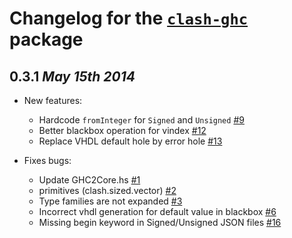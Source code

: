 # Changelog for the [`clash-ghc`](http://hackage.haskell.org/package/clash-ghc) package

## 0.3.1 *May 15th 2014*

* New features:
  * Hardcode `fromInteger` for `Signed` and `Unsigned` [#9](https://github.com/christiaanb/clash2/issues/9)
  * Better blackbox operation for vindex [#12](https://github.com/christiaanb/clash2/issues/12)
  * Replace VHDL default hole by error hole [#13](https://github.com/christiaanb/clash2/issues/13)

* Fixes bugs:
  * Update GHC2Core.hs [#1](https://github.com/christiaanb/clash2/issues/1)
  * primitives (clash.sized.vector) [#2](https://github.com/christiaanb/clash2/issues/2)
  * Type families are not expanded [#3](https://github.com/christiaanb/clash2/issues/3)
  * Incorrect vhdl generation for default value in blackbox [#6](https://github.com/christiaanb/clash2/issues/6)
  * Missing begin keyword in Signed/Unsigned JSON files [#16](https://github.com/christiaanb/clash2/issues/16)

